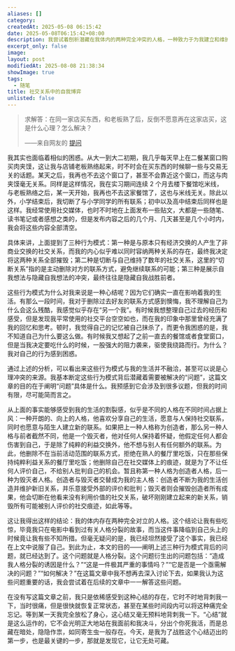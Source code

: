 ```yaml
---
aliases: []
category: 
createdAt: 2025-05-08 06:15:42
date: 2025-05-08T06:15:42+08:00
description: 我尝试着刨析潜藏在我体内的两种完全冲突的人格，一种致力于为我建立和维护新旧社交关系，并且乐意接受外界的评价，一种则完全相反，它不断摧毁前者建立和维护的社交关系，还销毁所有社交痕迹。这种行为模式存在已久，直到今天我才开始正视它，将其视为一个”问题“所在。
excerpt_only: false
image: 
layout: post
modifiedAt: 2025-08-08 21:38:34
showImage: true
tags:
  - 随笔
title: 社交关系中的自我博弈
unlisted: false
---
```


> 求解答：在同一家店买东西，和老板熟了后，反倒不愿意再在这家店买，这是什么心理？怎么解决？
>
>——来自网友的 [提问](https：//www.zhihu.com/question/42994815/answer/2625649670)

我其实也面临着相似的困惑。从大一到大二初期，我几乎每天早上在二餐某窗口购买肉夹馍，这让我与店铺老板熟络起来，时不时会在买东西的时候聊一些与交易无关的话题。某天之后，我再也不去这个窗口了，甚至不会靠近这个窗口，而这与肉夹馍毫无关系。同样是这样情况，我在实习期间连续 2 个月去楼下餐馆吃米线，与老板熟络之后，某一天开始，我再也不去这家餐馆了，这也与米线无关。除此以外，小学结束后，我切断了与小学同学的所有联系；初中以及高中结束后同样也是这样。我经常使用社交媒体，也时不时地在上面发布一些贴文，大都是一些随笔、读书笔记或者感想之类的，但是发布内容之后的几个月、几天甚至是几个小时内，我会将这些内容全部清空。

具体来讲，上面提到了三种行为模式：第一种是与原本只有经济交换的人产生了非商业交换的社交关系，而我的内心似乎难以同时容纳两种关系的存在，最终我决定将这两种关系全部摧毁；第二种是切断与自己维持了数年的社交关系，这里的“切断关系”指的是主动删除对方的联系方式，避免继续联系的可能；第三种是展示自我想法与隐藏自我想法的冲突，最终往往是隐藏自我战胜前者。

这些行为模式为什么对我来说是一种心结呢？因为它们确实一直在影响着我的生活。有那么一段时间，我对于删除过去好友的联系方式感到懊悔，我不理解自己为什么会这么残酷，我感觉似乎存在“另一个我”。有时候我想整理自己过去的经历和感受，但是发现我平常使用的社交平台空空如也，而在我的印象中那里曾经充满了我的回忆和思考。顿时，我觉得自己的记忆被自己抹杀了，而更令我困惑的是，我不知道自己为什么要这么做。有时候我又想起了之前一直去的餐馆或者食堂窗口，但是当我决定要吃什么的时候，一股强大的阻力袭来，驱使我绕路而行。为什么？我对自己的行为感到困惑。

通过上述的分析，可以看出来这些行为模式与我的生活并不融洽，甚至可以说是心理冲突的来源。我基本断定这些行为模式背后潜藏着需要被解决的“问题”，这篇文章的目的在于阐明“问题”具体是什么。我预感到它会涉及到很多议题，但我的时间有限，尽可能简而言之。

从上面的事实能够感受到我的生活的割裂感，似乎是不同的人格在不同时间占据上风：一种开朗的、向上的人格，他喜欢分享自己的生活，愿意与人保持社交联系，同时也愿意与陌生人建立新的联系。如果把上一种人格称为创造者，那么另一种人格与前者截然不同，他是一个毁灭者，他对任何人保持着怀疑，他假定任何人都会伤害到自己，于是除了纯粹的利益交换外，他不想与别人有任何额外的联系。为此，他删除不在当前活动范围的联系方式，拒绝在熟人的餐厅里吃饭，只在那些保持纯粹利益关系的餐厅里吃饭；他删除自己在社交媒体上的痕迹，就是为了不让任何人评价自己，不给别人批判自己的机会。暂且称第一种人格为创造者人格，后一种为毁灭者人格。创造者与毁灭者交替成为我的主人格：创造者不断为我的生活创造并维护新旧关系，并乐意接受外部的评价和批判；毁灭者则会摧毁创造者所有成果，他会切断在他看来没有利用价值的社交关系，破坏刚刚建立起来的新关系，销毁所有可能被别人评价的社交痕迹，如此等等。

这让我得出这样的结论：我的体内存在两种完全对立的人格。这个结论让我有些吃惊，毕竟我只在电影中看到过有关人格分裂的故事，而当这件事降临到自己头上的时候竟让我有些不知所措。但毫无疑问的是，我已经坦然接受了这个事实，我已经在上文中说服了自己。到此为止，本文的目的——阐明上述三种行为模式背后的问题，就已经达到了。这个问题就是人格分裂。这个问题衍生出的问题包括：“造成我人格分裂的诱因是什么？”“这是一件极其严重的事情吗？”“它是否是一个亟需解决的问题？”“如何解决？”在这篇文章中我不想再去深入讨论下去，如果我认为这些问题重要的话，我会尝试着在后续的文章中一一解答这些问题。

在没有写这篇文章之前，我只是依稀感受到这种心结的存在，它时不时地背刺我一下，当时很痛，但是很快就恢复正常状态，甚至在某些时间段内可以将这种痛完全忘记。等到某一天我完全放松了身心，这心结又毫无预料地背刺我一下。“心结”就是这么运作的，它不会光明正大地站在我面前和我决斗，分出个你死我活，而是总藏在暗处，隐隐作祟，如同寄生虫一般存在。今天，是我为了战胜这个心结迈出的第一步，也是最关键的一步，那就是发现它，让它无处可藏。
